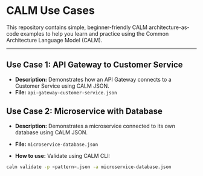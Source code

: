 # CALM Use Cases

This repository contains simple, beginner-friendly CALM architecture-as-code examples to help you learn and practice using the Common Architecture Language Model (CALM).

---

## Use Case 1: API Gateway to Customer Service

- **Description:** Demonstrates how an API Gateway connects to a Customer Service using CALM JSON.
- **File:** `api-gateway-customer-service.json`


## Use Case 2: Microservice with Database

- **Description:** Demonstrates a microservice connected to its own database using CALM JSON.
- **File:** `microservice-database.json`

- **How to use:** Validate using CALM CLI:
```bash
calm validate -p <pattern>.json -a microservice-database.json

